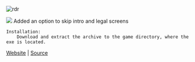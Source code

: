 ![rdr](https://thirteenag.github.io/screens/rdr/main2.jpg)

![](https://habrastorage.org/webt/ow/yy/mg/owyymgpibfqzfbwyf_iqoiqrede.png) Added an option to skip intro and legal screens

    Installation:
        Download and extract the archive to the game directory, where the exe is located.

[Website](https://thirteenag.github.io/wfp#rdr) | [Source](https://github.com/ThirteenAG/WidescreenFixesPack/blob/master/source/RedDeadRedemption.FusionMod/dllmain.cpp)
